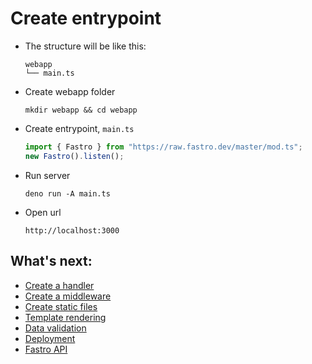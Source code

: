 
# Create entrypoint

- The structure will be like this:
    ```
    webapp
    └── main.ts
    ```

- Create webapp folder
    ```
    mkdir webapp && cd webapp
    ```
    
- Create entrypoint, `main.ts`
    ```ts
    import { Fastro } from "https://raw.fastro.dev/master/mod.ts";
    new Fastro().listen();
    ```

- Run server
    ```
    deno run -A main.ts
    ```

- Open url
    ```
    http://localhost:3000
    ```
    

## What's next:
- [Create a handler](handler.md)
- [Create a middleware](middleware.md)
- [Create static files](static.md)
- [Template rendering](rendering.md)
- [Data validation](validation.md)
- [Deployment](deployment.md)
- [Fastro API](api.md)